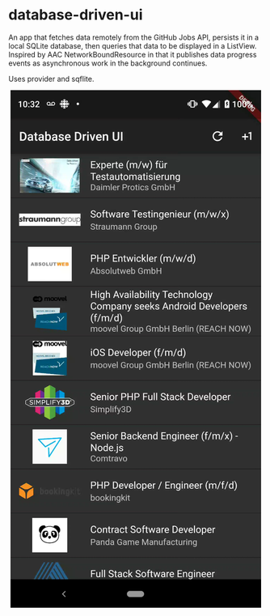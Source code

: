 # database-driven-ui

An app that fetches data remotely from the GitHub Jobs API, persists it in a local SQLite database, then queries that
data to be displayed in a ListView. Inspired by AAC NetworkBoundResource in that it publishes data progress events 
as asynchronous work in the background continues.

Uses provider and sqflite.

<div align="center">
   <img src="https://github.com/nihk/database-driven-ui/blob/master/lib/screenshots/screnshot.png">
</div>

